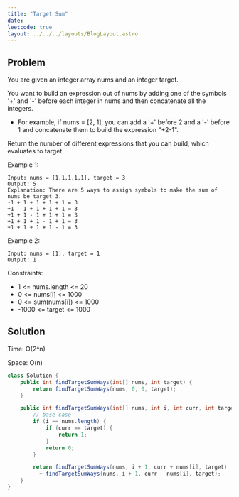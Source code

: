 ```yaml
---
title: "Target Sum"
date:
leetcode: true
layout: ../../../layouts/BlogLayout.astro
---
```


## Problem

You are given an integer array nums and an integer target.

You want to build an expression out of nums by adding one of the symbols '+' and '-' before each integer in nums and then concatenate all the integers.

- For example, if nums = [2, 1], you can add a '+' before 2 and a '-' before 1 and concatenate them to build the expression "+2-1".

Return the number of different expressions that you can build, which evaluates to target.

Example 1:

```text
Input: nums = [1,1,1,1,1], target = 3
Output: 5
Explanation: There are 5 ways to assign symbols to make the sum of nums be target 3.
-1 + 1 + 1 + 1 + 1 = 3
+1 - 1 + 1 + 1 + 1 = 3
+1 + 1 - 1 + 1 + 1 = 3
+1 + 1 + 1 - 1 + 1 = 3
+1 + 1 + 1 + 1 - 1 = 3
```

Example 2:

```text
Input: nums = [1], target = 1
Output: 1
```

Constraints:

- 1 <= nums.length <= 20
- 0 <= nums[i] <= 1000
- 0 <= sum(nums[i]) <= 1000
- -1000 <= target <= 1000

## Solution

Time: O(2^n)

Space: O(n)

```java
class Solution {
    public int findTargetSumWays(int[] nums, int target) {
        return findTargetSumWays(nums, 0, 0, target);
    }

    public int findTargetSumWays(int[] nums, int i, int curr, int target) {
        // base case
        if (i == nums.length) {
            if (curr == target) {
                return 1;
            }
            return 0;
        }

        return findTargetSumWays(nums, i + 1, curr + nums[i], target)
          + findTargetSumWays(nums, i + 1, curr - nums[i], target);
    }
}
```
